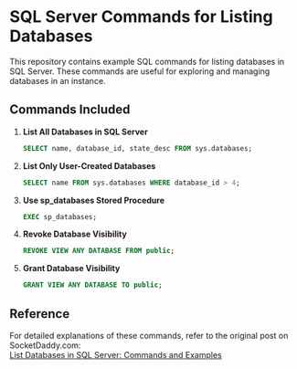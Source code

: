 
# SQL Server Commands for Listing Databases

This repository contains example SQL commands for listing databases in SQL Server. These commands are useful for exploring and managing databases in an instance.

## Commands Included

1. **List All Databases in SQL Server**
   ```sql
   SELECT name, database_id, state_desc FROM sys.databases;
   ```

2. **List Only User-Created Databases**
   ```sql
   SELECT name FROM sys.databases WHERE database_id > 4;
   ```

3. **Use sp_databases Stored Procedure**
   ```sql
   EXEC sp_databases;
   ```

4. **Revoke Database Visibility**
   ```sql
   REVOKE VIEW ANY DATABASE FROM public;
   ```

5. **Grant Database Visibility**
   ```sql
   GRANT VIEW ANY DATABASE TO public;
   ```

## Reference

For detailed explanations of these commands, refer to the original post on SocketDaddy.com:  
[List Databases in SQL Server: Commands and Examples](https://socketdaddy.com/sql-server/list-databases-in-sql-server/?source=github&medium=example_code&campaign=readme)
